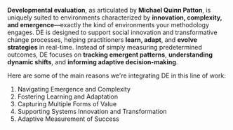 **Developmental evaluation**, as articulated by **Michael Quinn Patton**, is uniquely suited to environments characterized by **innovation, complexity, and emergence**—exactly the kind of environments your methodology engages. DE is designed to support social innovation and transformative change processes, helping practitioners **learn, adapt**, and **evolve strategies** in real-time. Instead of simply measuring predetermined outcomes, DE focuses on **tracking emergent patterns**, **understanding dynamic shifts**, and **informing adaptive decision-making**. 

Here are some of the main reasons we're integrating DE in this line of work:
1. Navigating Emergence and Complexity
2. Fostering Learning and Adaptation
3. Capturing Multiple Forms of Value
4. Supporting Systems Innovation and Transformation
5. Adaptive Measurement of Success